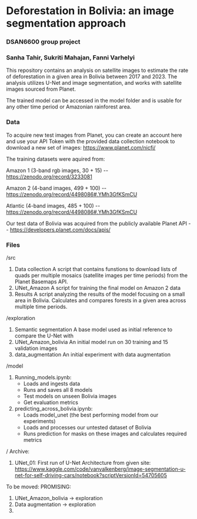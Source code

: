 # Deforestation in Bolivia: an image segmentation approach
### DSAN6600 group project
### Sanha Tahir, Sukriti Mahajan, Fanni Varhelyi

This repository contains an analysis on satellite images to estimate the rate of deforestation in a given area in Bolivia between 2017 and 2023. The analysis utilizes U-Net and image segmentation, and works with satellite images sourced from Planet.

The trained model can be accessed in the model folder and is usable for any other time period or Amazonian rainforest area. 

### Data

To acquire new test images from Planet, you can create an account here and use your API Token with the provided data collection notebook to download a new set of images: https://www.planet.com/nicfi/ 

The training datasets were aquired from:

Amazon 1 (3-band rgb images, 30 + 15) -- https://zenodo.org/record/3233081

Amazon 2 (4-band images, 499 + 100) -- https://zenodo.org/record/4498086#.YMh3GfKSmCU

Atlantic (4-band images, 485 + 100) -- https://zenodo.org/record/4498086#.YMh3GfKSmCU


Our test data of Bolivia was acquired from the publicly available Planet API -- https://developers.planet.com/docs/apis/


### Files

/src
1. Data collection
   A script that contains funstions to download lists of quads per multiple mosaics (satellite images per time periods) from the Planet Basemaps API.
2. UNet_Amazon
   A script for training the final model on Amazon 2 data
3. Results
   A script analyzing the results of the model focusing on a small area in Bolivia. Calculates and compares forests in a given area across multiple time periods.

/exploration
1. Semantic segmentation
   A base model used as initial reference to compare the U-Net with
2. UNet_Amazon_bolivia
   An initial model run on 30 training and 15 validation images
3. data_augmentation
   An initial experiment with data augmentation

/model
1. Running_models.ipynb:
   * Loads and ingests data 
   * Runs and saves all 8 models
   * Test models on unseen Bolivia images 
   * Get evaluation metrics 
2. predicting_across_bolivia.ipynb:
   * Loads model_unet (the best performing model from our experiments)
   * Loads and processes our untested dataset of Bolivia 
   * Runs prediction for masks on these images and calculates required metrics 

/ Archive:
1. UNet_01: First run of U-Net Architecture from given site:
  https://www.kaggle.com/code/vanvalkenberg/image-segmentation-u-net-for-self-driving-cars/notebook?scriptVersionId=54705605 


To be moved: 
PROMISING: 
1. UNet_Amazon_bolivia -> exploration
2. Data augmentation -> exploration
3. 